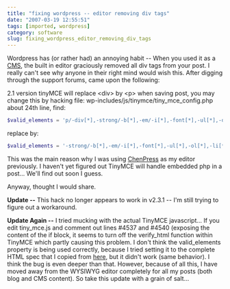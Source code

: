 ```yaml
---
title: "fixing wordpress -- editor removing div tags"
date: "2007-03-19 12:55:51"
tags: [imported, wordpress]
category: software
slug: fixing_wordpress_editor_removing_div_tags
---
```

	
Wordpress has (or rather had) an annoying habit -- When you used it as a <a href="http://en.wikipedia.org/wiki/Content_management_system" title="Content management system">CMS</a>, the built in editor graciously removed all div tags from your post. I really can't see why anyone in their right mind would wish this. After digging through the support forums, came upon the following:

2.1 version tinyMCE will replace &lt;div&gt; by &lt;p&gt; when saving post, you may change this by hacking file: wp-includes/js/tinymce/tiny_mce_config.php
about 24th line, find:

```php
$valid_elements = 'p/-div[*],-strong/-b[*],-em/-i[*],-font[*],-ul[*],-ol[*],-li[*],*[*]';
```

replace by:

```php
$valid_elements = '-strong/-b[*],-em/-i[*],-font[*],-ul[*],-ol[*],-li[*],*[*]';
```

This was the main reason why I was using <a href="http://groups.google.com/group/ChenPress" title="It really needs an official page...">ChenPress</a> as my editor previously.  I haven't yet figured out TinyMCE will handle embedded php in a post...  We'll find out soon I guess.

Anyway, thought I would share.

<strong>Update --</strong> This hack no longer appears to work in v2.3.1 -- I'm still trying to figure out a workaround.

<strong>Update Again --</strong> I tried mucking with the actual TinyMCE javascript...  If you edit tiny_mce.js and comment out lines #4537 and #4540 (exposing the content of the if block, it seems to turn off the verify_html function within TinyMCE which partly causing this problem.  I don't think the valid_elements property is being used correctly, because I tried setting it to the complete HTML spec that I copied from <a href="http://wiki.moxiecode.com/index.php/TinyMCE:Configuration/valid_elements#Default_rule_set:">here</a>, but it didn't work (same behavior).  I think the bug is even deeper than that.  However, because of all this, I have moved away from the WYSIWYG editor completely for all my posts (both blog and CMS content).  So take this update with a grain of salt...
